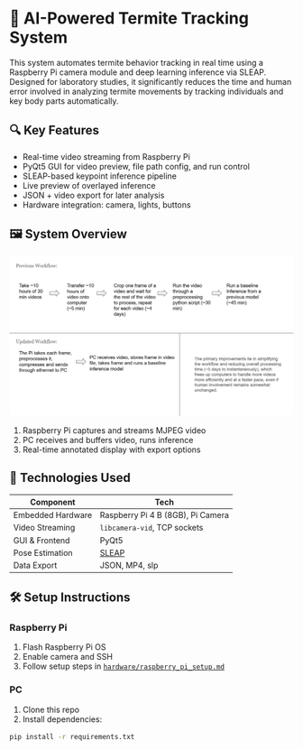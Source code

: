 # 🐜 AI-Powered Termite Tracking System

This system automates termite behavior tracking in real time using a Raspberry Pi camera module and deep learning inference via SLEAP. Designed for laboratory studies, it significantly reduces the time and human error involved in analyzing termite movements by tracking individuals and key body parts automatically.

## 🔍 Key Features

- Real-time video streaming from Raspberry Pi
- PyQt5 GUI for video preview, file path config, and run control
- SLEAP-based keypoint inference pipeline
- Live preview of overlayed inference
- JSON + video export for later analysis
- Hardware integration: camera, lights, buttons

## 🖼️ System Overview

![System Diagram](system_architecture.png)

1. Raspberry Pi captures and streams MJPEG video
2. PC receives and buffers video, runs inference
3. Real-time annotated display with export options

## 🧠 Technologies Used

| Component           | Tech                             |
|---------------------|----------------------------------|
| Embedded Hardware   | Raspberry Pi 4 B (8GB), Pi Camera |
| Video Streaming     | `libcamera-vid`, TCP sockets      |
| GUI & Frontend      | PyQt5                             |
| Pose Estimation     | [SLEAP](https://sleap.ai)         |
| Data Export         | JSON, MP4, slp                    |

## 🛠️ Setup Instructions

### Raspberry Pi

1. Flash Raspberry Pi OS
2. Enable camera and SSH
3. Follow setup steps in [`hardware/raspberry_pi_setup.md`](hardware/raspberry_pi_setup.md)

### PC

1. Clone this repo
2. Install dependencies:

```bash
pip install -r requirements.txt
